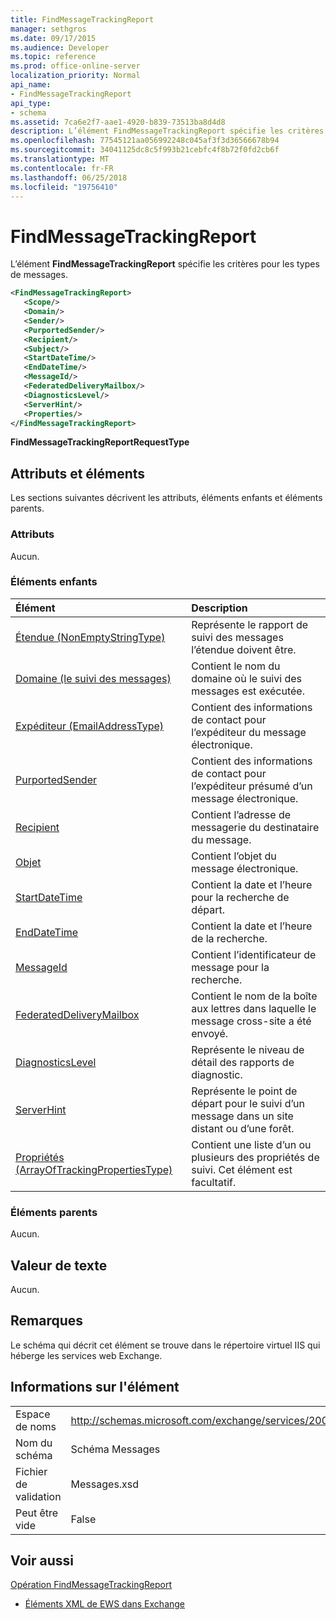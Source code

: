 ```yaml
---
title: FindMessageTrackingReport
manager: sethgros
ms.date: 09/17/2015
ms.audience: Developer
ms.topic: reference
ms.prod: office-online-server
localization_priority: Normal
api_name:
- FindMessageTrackingReport
api_type:
- schema
ms.assetid: 7ca6e2f7-aae1-4920-b839-73513ba8d4d8
description: L’élément FindMessageTrackingReport spécifie les critères pour les types de messages.
ms.openlocfilehash: 77545121aa056992248c045af3f3d36566678b94
ms.sourcegitcommit: 34041125dc8c5f993b21cebfc4f8b72f0fd2cb6f
ms.translationtype: MT
ms.contentlocale: fr-FR
ms.lasthandoff: 06/25/2018
ms.locfileid: "19756410"
---
```

# <a name="findmessagetrackingreport"></a>FindMessageTrackingReport

L’élément **FindMessageTrackingReport** spécifie les critères pour les types de messages. 
  
```xml
<FindMessageTrackingReport>
   <Scope/>
   <Domain/>
   <Sender/>
   <PurportedSender/>
   <Recipient/>
   <Subject/>
   <StartDateTime/>
   <EndDateTime/>
   <MessageId/>
   <FederatedDeliveryMailbox/>
   <DiagnosticsLevel/>
   <ServerHint/>
   <Properties/>
</FindMessageTrackingReport>
```

 **FindMessageTrackingReportRequestType**
## <a name="attributes-and-elements"></a>Attributs et éléments

Les sections suivantes décrivent les attributs, éléments enfants et éléments parents.
  
### <a name="attributes"></a>Attributs

Aucun.
  
### <a name="child-elements"></a>Éléments enfants

|**Élément**|**Description**|
|:-----|:-----|
|[Étendue (NonEmptyStringType)](scope-nonemptystringtype.md) <br/> |Représente le rapport de suivi des messages l’étendue doivent être.  <br/> |
|[Domaine (le suivi des messages)](domain-message-tracking.md) <br/> |Contient le nom du domaine où le suivi des messages est exécutée.  <br/> |
|[Expéditeur (EmailAddressType)](sender-emailaddresstype.md) <br/> |Contient des informations de contact pour l’expéditeur du message électronique.  <br/> |
|[PurportedSender](purportedsender.md) <br/> |Contient des informations de contact pour l’expéditeur présumé d’un message électronique.  <br/> |
|[Recipient](recipient.md) <br/> |Contient l’adresse de messagerie du destinataire du message.  <br/> |
|[Objet](subject.md) <br/> |Contient l’objet du message électronique.  <br/> |
|[StartDateTime](startdatetime.md) <br/> |Contient la date et l’heure pour la recherche de départ.  <br/> |
|[EndDateTime](enddatetime.md) <br/> |Contient la date et l’heure de la recherche.  <br/> |
|[MessageId](messageid.md) <br/> |Contient l’identificateur de message pour la recherche.  <br/> |
|[FederatedDeliveryMailbox](federateddeliverymailbox.md) <br/> |Contient le nom de la boîte aux lettres dans laquelle le message cross-site a été envoyé.  <br/> |
|[DiagnosticsLevel](diagnosticslevel.md) <br/> |Représente le niveau de détail des rapports de diagnostic.  <br/> |
|[ServerHint](serverhint.md) <br/> |Représente le point de départ pour le suivi d’un message dans un site distant ou d’une forêt.  <br/> |
|[Propriétés (ArrayOfTrackingPropertiesType)](properties-arrayoftrackingpropertiestype.md) <br/> |Contient une liste d’un ou plusieurs des propriétés de suivi. Cet élément est facultatif.  <br/> |
   
### <a name="parent-elements"></a>Éléments parents

Aucun.
  
## <a name="text-value"></a>Valeur de texte

Aucun.
  
## <a name="remarks"></a>Remarques

Le schéma qui décrit cet élément se trouve dans le répertoire virtuel IIS qui héberge les services web Exchange.
  
## <a name="element-information"></a>Informations sur l'élément

|||
|:-----|:-----|
|Espace de noms  <br/> |http://schemas.microsoft.com/exchange/services/2006/messages  <br/> |
|Nom du schéma  <br/> |Schéma Messages  <br/> |
|Fichier de validation  <br/> |Messages.xsd  <br/> |
|Peut être vide  <br/> |False  <br/> |
   
## <a name="see-also"></a>Voir aussi



[Opération FindMessageTrackingReport](findmessagetrackingreport-operation.md)


- [Éléments XML de EWS dans Exchange](ews-xml-elements-in-exchange.md)

